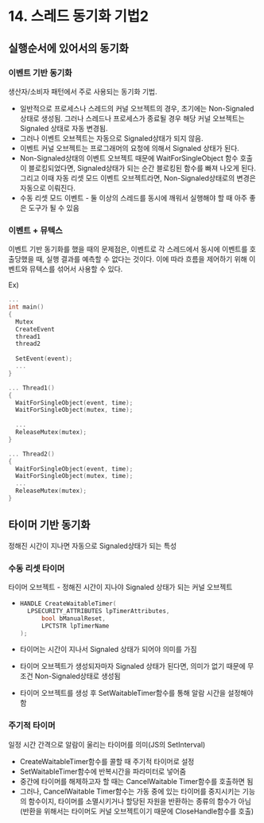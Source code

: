 # 14. 스레드 동기화 기법2

## 실행순서에 있어서의 동기화

### 이벤트 기반 동기화

생산자/소비자 패턴에서 주로 사용되는 동기화 기법.

- 일반적으로 프로세스나 스레드의 커널 오브젝트의 경우, 초기에는 Non-Signaled 상태로 생성됨. 그러나 스레드나 프로세스가 종료될 경우 해당 커널 오브젝트는 Signaled 상태로 자동 변경됨.
- 그러나 이벤트 오브젝트는 자동으로 Signaled상태가 되지 않음.
- 이벤트 커널 오브젝트는 프로그래머의 요청에 의해서 Signaled 상태가 된다.
- Non-Signaled상태의 이벤트 오브젝트 때문에 WaitForSingleObject 함수 호출이 블로킹되었다면, Signaled상태가 되는 순간 블로킹된 함수를 빠져 나오게 된다. 그리고 이때 자동 리셋 모드 이벤트 오브젝트라면, Non-Signaled상태로의 변경은 자동으로 이뤄진다.
- 수동 리셋 모드 이벤트 - 둘 이상의 스레드를 동시에 깨워서 실행해야 할 때 아주 좋은 도구가 될 수 있음

### 이벤트 + 뮤텍스

이벤트 기반 동기화를 했을 때의 문제점은, 이벤트로 각 스레드에서 동시에 이벤트를 호출당했을 때, 실행 결과를 예측할 수 없다는 것이다. 이에 따라 흐름을 제어하기 위해 이벤트와 뮤텍스를 섞어서 사용할 수 있다.

Ex)

```c++
...
int main()
{
  Mutex
  CreateEvent
  thread1
  thread2
    
  SetEvent(event);
  ...
}

... Thread1()
{
  WaitForSingleObject(event, time);
  WaitForSingleObject(mutex, time);
  
  ...
  ReleaseMutex(mutex);
}

... Thread2()
{
  WaitForSingleObject(event, time);
  WaitForSingleObject(mutex, time);
  ...
  ReleaseMutex(mutex);
}
```



## 타이머 기반 동기화

정해진 시간이 지나면 자동으로 Signaled상태가 되는 특성

### 수동 리셋 타이머

타이머 오브젝트 - 정해진 시간이 지나야 Signaled 상태가 되는 커널 오브젝트

- ```c++
  HANDLE CreateWaitableTimer(
  	LPSECURITY_ATTRIBUTES lpTimerAttributes,
    	bool bManualReset,
    	LPCTSTR lpTimerName
  );
  ```

- 타이머는 시간이 지나서 Signaled 상태가 되어야 의미를 가짐

- 타이머 오브젝트가 생성되자마자  Signaled 상태가 된다면, 의미가 없기 때문에 무조건 Non-Signaled상태로 생성됨

- 타이머 오브젝트를 생성 후 SetWaitableTimer함수를 통해 알람 시간을 설정해야 함

### 주기적 타이머

일정 시간 간격으로 알람이 울리는 타이머를 의미(JS의 SetInterval)

- CreateWaitableTimer함수를 콜할 때 주기적 타이머로 설정
- SetWaitableTimer함수에 반복시간을 파라미터로 넣어줌
- 중간에 타이머를 해제하고자 할 때는 CancelWaitable Timer함수를 호출하면 됨
- 그러나, CancelWaitable Timer함수는 가동 중에 있는 타이머를 중지시키는 기능의 함수이지, 타이머를 소멸시키거나 할당된 자원을 반환하는 종류의 함수가 아님(반환을 위해서는 타이머도 커널 오브젝트이기 때문에 CloseHandle함수를 호출)